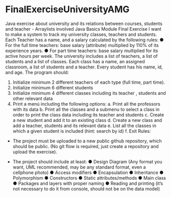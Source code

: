 # FinalExerciseUniversityAMG
Java exercise about university and its relations between courses, students and teacher - Arraylists involved
Java Basics Module Final Exercise
I want to make a system to track my university classes, teachers and students. Each Teacher has a name, and
a salary calculated by the following rules:
● For the full time teachers: base salary (attribute) multiplied by 110% of its experience years.
● For part time teachers: base salary multiplied for its active hours per week.
The university includes a list of teachers, a list of students and a list of classes. Each class has a name, an
assigned classroom, a list of students and a teacher. Every student has his name, id, and age.
The program should:
1. Initialize minimum 2 different teachers of each type (full time, part time).
2. Initialize minimum 6 different students
3. Initialize minimum 4 different classes including its teacher , students and other relevant data
4. Print a menú including the following options:
a. Print all the professors with its data
b. Print all the classes and a submenu to select a class in order to print the class data including its
teacher and students
c. Create a new student and add it to an existing class
d. Create a new class and add a teacher, students and its relevant data
e. List all the classes in which a given student is included (hint: search by id)
f. Exit
Rules:
- The project must be uploaded to a new public github repository, which should be public. (No git flow is
required, just create a repository and upload the exercise).

- The project should include at least:
● Design Diagram (Any format you want, UML recommended, may be any standard format, even
a cellphone photo)
● Access modifiers
● Encapsulation
● Inheritance
● Polymorphism
● Constructors
● Static attributes/methods
● Main class
● Packages and layers with proper naming
● Reading and printing (it’s not necessary to do it from console, should not be on the data model)
